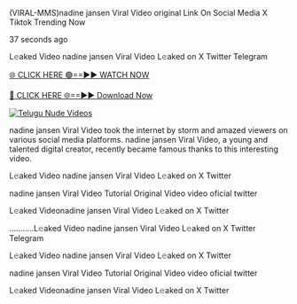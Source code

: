 (VIRAL-MMS)nadine jansen Viral Video original Link On Social Media X Tiktok Trending Now



37 seconds ago

L𝚎aked Video nadine jansen Viral Video L𝚎aked on X Twitter Telegram

[🌐 CLICK HERE 🟢==►► WATCH NOW](https://viral-xone.blogspot.com/2025/01/valovideo.html)

[🔴 CLICK HERE 🌐==►► Download Now](https://viral-xone.blogspot.com/2025/01/valovideo.html)

[![Telugu Nude Videos](https://i.imgur.com/dJHk4Zq.gif)](https://viral-xone.blogspot.com/2025/01/valovideo.html)

nadine jansen Viral Video took the internet by storm and amazed viewers on various social media platforms. nadine jansen Viral Video, a young and talented digital creator, recently became famous thanks to this interesting video.

L𝚎aked Video nadine jansen Viral Video L𝚎aked on X Twitter

nadine jansen Viral Video Tutorial Original Video video oficial twitter

L𝚎aked Videonadine jansen Viral Video L𝚎aked on X Twitter

...........L𝚎aked Video nadine jansen Viral Video L𝚎aked on X Twitter Telegram

L𝚎aked Video nadine jansen Viral Video L𝚎aked on X Twitter

nadine jansen Viral Video Tutorial Original Video video oficial twitter

L𝚎aked Videonadine jansen Viral Video L𝚎aked on X Twitter